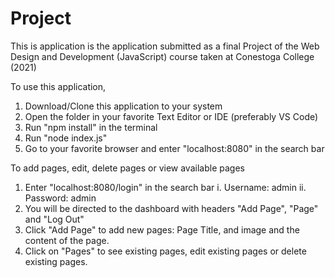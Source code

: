 # Project
This is application is the application submitted as a final Project of the Web Design and Development (JavaScript) course taken at Conestoga College (2021)

To use this application,
1. Download/Clone this application to your system
2. Open the folder in your favorite Text Editor or IDE (preferably VS Code)
3. Run "npm install" in the terminal
4. Run "node index.js"
5. Go to your favorite browser and enter "localhost:8080" in the search bar

To add pages, edit, delete pages or view available pages
1. Enter "localhost:8080/login" in the search bar
  i. Username: admin
  ii. Password: admin
2. You will be directed to the dashboard with headers "Add Page", "Page" and "Log Out"
3. Click "Add Page" to add new pages: Page Title, and image and the content of the page.
4. Click on "Pages" to see existing pages, edit existing pages or delete existing pages.